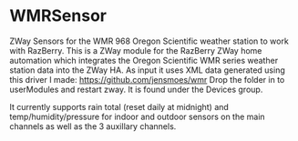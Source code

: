 # WMRSensor
ZWay Sensors for the WMR 968 Oregon Scientific weather station to work with RazBerry.
This is a ZWay module for the RazBerry ZWay home automation which integrates the Oregon Scientific WMR series weather station data into the ZWay HA.
As input it uses XML data generated using this driver I made: https://github.com/jensmoes/wmr
Drop the folder in to userModules and restart zway. It is found under the Devices group.

It currently supports rain total (reset daily at midnight) and temp/humidity/pressure for indoor and outdoor sensors on the main channels as well as the 3 auxillary channels.
